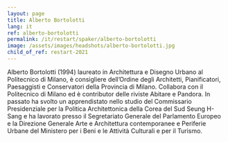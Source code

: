 ```yaml
---
layout: page
title: Alberto Bortolotti
lang: it
ref: alberto-bortolotti
permalink: /it/restart/spaker/alberto-bortolotti
image: /assets/images/headshots/alberto-bortolotti.jpg
child_of_ref: restart-2021
---
```


Alberto Bortolotti (1994) laureato in Architettura e Disegno Urbano al Politecnico di Milano, è consigliere dell’Ordine
degli Architetti, Pianificatori, Paesaggisti e Conservatori della Provincia di Milano. Collabora con il Politecnico di Milano
ed è contributor delle riviste Abitare e Pandora. In passato ha svolto un apprendistato nello studio del Commissario
Presidenziale per la Politica Architettonica della Corea del Sud Seung H-Sang e ha lavorato presso il Segretariato
Generale del Parlamento Europeo e la Direzione Generale Arte e Architettura contemporanee e Periferie Urbane del
Ministero per i Beni e le Attività Culturali e per il Turismo.
